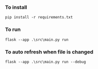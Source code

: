 ### To install
`pip install -r requirements.txt`

### To run
`flask --app .\src\main.py run`

### To auto refresh when file is changed
`flask --app .\src\main.py run --debug`
